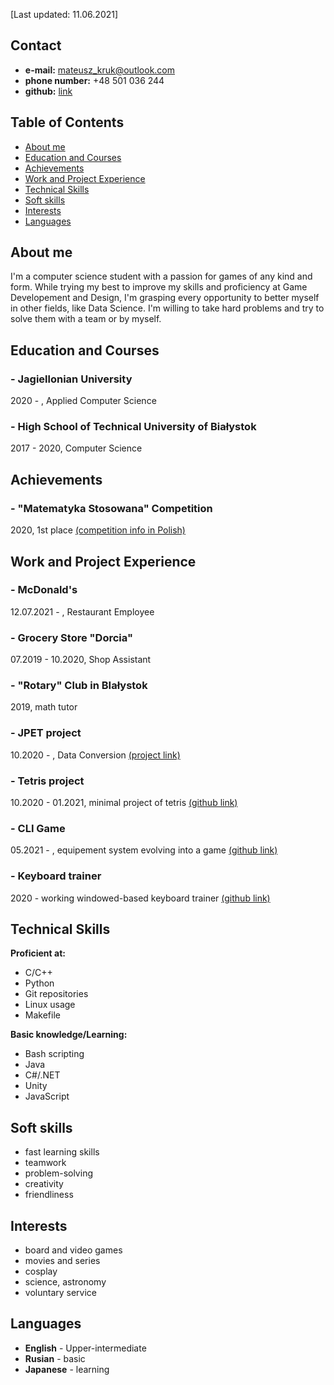 [Last updated: 11.06.2021]

## Contact

- **e-mail:** mateusz_kruk@outlook.com
- **phone number:** +48 501 036 244
- **github:** [link](https://github.com/In1th)

## Table of Contents

- [About me](#about-me)
- [Education and Courses](#education-and-courses)
- [Achievements](#achievements)
- [Work and Project Experience](#work-and-project-experience)
- [Technical Skills](#technical-skills)
- [Soft skills](#soft-skills)
- [Interests](#interests)
- [Languages](#languages)

## About me

I'm a computer science student with a passion for games of any kind and form. While trying my best to improve my skills and proficiency at Game Developement and Design, I'm grasping every opportunity to better myself in other fields, like Data Science. I'm willing to take hard problems and try to solve them with a team or by myself. 

## Education and Courses

### - Jagiellonian University
2020 -     , Applied Computer Science

### - High School of Technical University of Białystok
2017 - 2020, Computer Science

## Achievements

### - "Matematyka Stosowana" Competition
2020, 1st place
[(competition info in Polish)](https://signum.pb.edu.pl/konkurs/?page_id=32)

## Work and Project Experience

### - McDonald's
12.07.2021 -           , Restaurant Employee

### - Grocery Store "Dorcia"
07.2019 - 10.2020, Shop Assistant

### - "Rotary" Club in BIałystok
2019, math tutor

### - JPET project
10.2020 -        , Data Conversion
[(project link)](http://koza.if.uj.edu.pl/pet/)

### - Tetris project
10.2020 - 01.2021, minimal project of tetris
[(github link)](https://github.com/In1th/tetris)

### - CLI Game
05.2021 -        , equipement system evolving into a game
[(github link)](https://github.com/In1th/gaia-aftermath)

### - Keyboard trainer
2020 - working windowed-based keyboard trainer
[(github link)](https://github.com/In1th/keyboard_trainer)

## Technical Skills

**Proficient at:**
- C/C++
- Python
- Git repositories
- Linux usage
- Makefile

**Basic knowledge/Learning:**
- Bash scripting
- Java
- C#/.NET
- Unity
- JavaScript 

## Soft skills
- fast learning skills
- teamwork
- problem-solving
- creativity
- friendliness

## Interests
- board and video games
- movies and series
- cosplay
- science, astronomy
- voluntary service

## Languages

- **English** - Upper-intermediate
- **Rusian** - basic
- **Japanese** - learning
